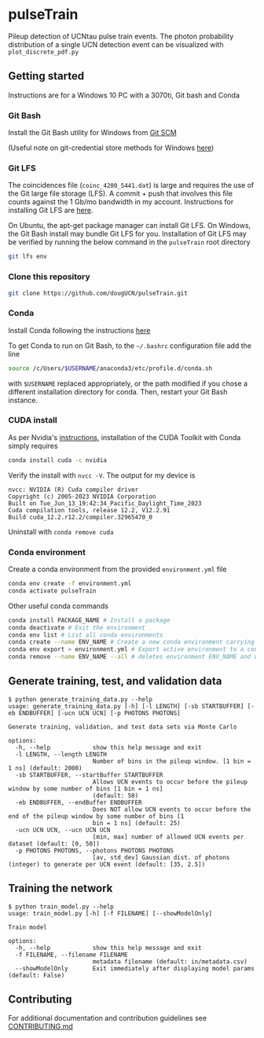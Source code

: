 # pulseTrain

Pileup detection of UCNtau pulse train events. The photon probability distribution of a single UCN detection event can be visualized with `plot_discrete_pdf.py`

## Getting started

Instructions are for a Windows 10 PC with a 3070ti, Git bash and Conda

### Git Bash

Install the Git Bash utility for Windows from [Git SCM](https://git-scm.com/downloads)

(Useful note on git-credential store methods for Windows [here](https://github.com/git-ecosystem/git-credential-manager/blob/main/docs/credstores.md))

### Git LFS

The coincidences file (`coinc_4200_5441.dat`) is large and requires the use of the Git large file storage (LFS). A commit + push that involves this file counts against the 1 Gb/mo bandwidth in my account. Instructions for installing Git LFS are [here](https://docs.github.com/en/repositories/working-with-files/managing-large-files/installing-git-large-file-storage).

On Ubuntu, the apt-get package manager can install Git LFS. On Windows, the Git Bash install may bundle Git LFS for you. Installation of Git LFS may be verified by running the below command in the `pulseTrain` root directory

```bash
git lfs env
```

### Clone this repository

```bash
git clone https://github.com/dougUCN/pulseTrain.git
```

### Conda

Install Conda following the instructions [here](https://conda.io/projects/conda/en/latest/user-guide/install/index.html)

To get Conda to run on Git Bash, to the `~/.bashrc` configuration file add the line

```bash
source /c/Users/$USERNAME/anaconda3/etc/profile.d/conda.sh
```

with `$USERNAME` replaced appropriately, or the path modified if you chose a different installation directory for conda. Then, restart your Git Bash instance.

### CUDA install

As per Nvidia's [instructions](https://docs.nvidia.com/cuda/cuda-installation-guide-microsoft-windows/index.html), installation of the CUDA Toolkit with Conda simply requires

```bash
conda install cuda -c nvidia
```

Verify the install with `nvcc -V`. The output for my device is

```
nvcc: NVIDIA (R) Cuda compiler driver
Copyright (c) 2005-2023 NVIDIA Corporation
Built on Tue_Jun_13_19:42:34_Pacific_Daylight_Time_2023
Cuda compilation tools, release 12.2, V12.2.91
Build cuda_12.2.r12.2/compiler.32965470_0
```

Uninstall with `conda remove cuda`

### Conda environment

Create a conda environment from the provided `environment.yml` file

```bash
conda env create -f environment.yml
conda activate pulseTrain
```

Other useful conda commands

```bash
conda install PACKAGE_NAME # Install a package
conda deactivate # Exit the environment
conda env list # List all conda environments
conda create --name ENV_NAME # Create a new conda environment carrying over dependencies from base
conda env export > environment.yml # Export active environment to a configuration file
conda remove --name ENV_NAME --all # deletes environment ENV_NAME and uninstalls associated packages
```

## Generate training, test, and validation data

```
$ python generate_training_data.py --help
usage: generate_training_data.py [-h] [-l LENGTH] [-sb STARTBUFFER] [-eb ENDBUFFER] [-ucn UCN UCN] [-p PHOTONS PHOTONS]

Generate training, validation, and test data sets via Monte Carlo

options:
  -h, --help            show this help message and exit
  -l LENGTH, --length LENGTH
                        Number of bins in the pileup window. [1 bin = 1 ns] (default: 2000)
  -sb STARTBUFFER, --startBuffer STARTBUFFER
                        Allows UCN events to occur before the pileup window by some number of bins [1 bin = 1 ns]
                        (default: 50)
  -eb ENDBUFFER, --endBuffer ENDBUFFER
                        Does NOT allow UCN events to occur before the end of the pileup window by some number of bins [1   
                        bin = 1 ns] (default: 25)
  -ucn UCN UCN, --ucn UCN UCN
                        [min, max] number of allowed UCN events per dataset (default: [0, 50])
  -p PHOTONS PHOTONS, --photons PHOTONS PHOTONS
                        [av, std_dev] Gaussian dist. of photons (integer) to generate per UCN event (default: [35, 2.5])
```

## Training the network

```
$ python train_model.py --help
usage: train_model.py [-h] [-f FILENAME] [--showModelOnly]

Train model

options:
  -h, --help            show this help message and exit
  -f FILENAME, --filename FILENAME
                        metadata filename (default: in/metadata.csv)
  --showModelOnly       Exit immediately after displaying model params (default: False)
```

## Contributing

For additional documentation and contribution guidelines see [CONTRIBUTING.md](CONTRIBUTING.md)
